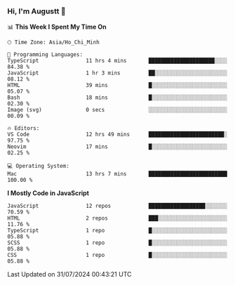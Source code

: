 ### Hi, I'm Augustt 👋

<!--START_SECTION:waka-->
📊 **This Week I Spent My Time On** 

```text
🕑︎ Time Zone: Asia/Ho_Chi_Minh

💬 Programming Languages: 
TypeScript               11 hrs 4 mins       █████████████████████░░░░   84.38 % 
JavaScript               1 hr 3 mins         ██░░░░░░░░░░░░░░░░░░░░░░░   08.12 % 
HTML                     39 mins             █░░░░░░░░░░░░░░░░░░░░░░░░   05.07 % 
Bash                     18 mins             █░░░░░░░░░░░░░░░░░░░░░░░░   02.30 % 
Image (svg)              0 secs              ░░░░░░░░░░░░░░░░░░░░░░░░░   00.09 % 

🔥 Editors: 
VS Code                  12 hrs 49 mins      ████████████████████████░   97.75 % 
Neovim                   17 mins             █░░░░░░░░░░░░░░░░░░░░░░░░   02.25 % 

💻 Operating System: 
Mac                      13 hrs 7 mins       █████████████████████████   100.00 % 
```

**I Mostly Code in JavaScript** 

```text
JavaScript               12 repos            ██████████████████░░░░░░░   70.59 % 
HTML                     2 repos             ███░░░░░░░░░░░░░░░░░░░░░░   11.76 % 
TypeScript               1 repo              █░░░░░░░░░░░░░░░░░░░░░░░░   05.88 % 
SCSS                     1 repo              █░░░░░░░░░░░░░░░░░░░░░░░░   05.88 % 
CSS                      1 repo              █░░░░░░░░░░░░░░░░░░░░░░░░   05.88 % 
```




 Last Updated on 31/07/2024 00:43:21 UTC
<!--END_SECTION:waka-->
